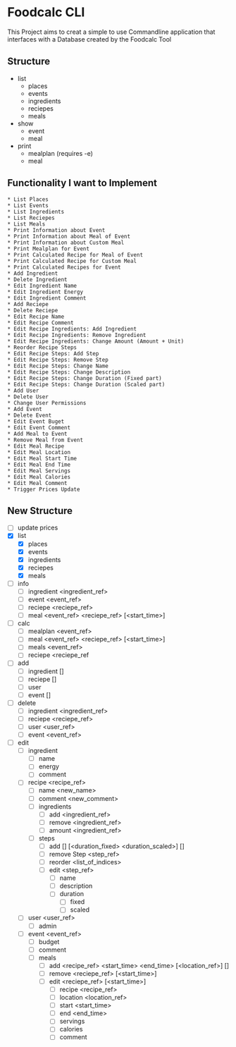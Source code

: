 # Foodcalc CLI
This Project aims to creat a simple to use Commandline application that interfaces with a Database created by the Foodcalc Tool

## Structure
- list
    - places
    - events
    - ingredients
    - reciepes
    - meals
- show
    - event
    - meal
- print
    - mealplan (requires -e)
    - meal

## Functionality I want to Implement
    * List Places
    * List Events
    * List Ingredients
    * List Reciepes
    * List Meals
    * Print Information about Event
    * Print Information about Meal of Event
    * Print Information about Custom Meal
    * Print Mealplan for Event
    * Print Calculated Recipe for Meal of Event
    * Print Calculated Recipe for Custom Meal
    * Print Calculated Recipes for Event
    * Add Ingredient
    * Delete Ingredient
    * Edit Ingredient Name
    * Edit Ingredient Energy
    * Edit Ingredient Comment
    * Add Reciepe
    * Delete Reciepe
    * Edit Recipe Name
    * Edit Recipe Comment
    * Edit Recipe Ingredients: Add Ingredient
    * Edit Recipe Ingredients: Remove Ingredient
    * Edit Recipe Ingredients: Change Amount (Amount + Unit)
    * Reorder Recipe Steps
    * Edit Recipe Steps: Add Step
    * Edit Recipe Steps: Remove Step
    * Edit Recipe Steps: Change Name
    * Edit Recipe Steps: Change Description
    * Edit Recipe Steps: Change Duration (Fixed part)
    * Edit Recipe Steps: Change Duration (Scaled part)
    * Add User
    * Delete User
    * Change User Permissions
    * Add Event
    * Delete Event
    * Edit Event Buget
    * Edit Event Comment
    * Add Meal to Event
    * Remove Meal from Event
    * Edit Meal Recipe
    * Edit Meal Location
    * Edit Meal Start Time
    * Edit Meal End Time
    * Edit Meal Servings
    * Edit Meal Calories
    * Edit Meal Comment
    * Trigger Prices Update

## New Structure
* [ ] update prices
* [x] list
    * [x] places
    * [x] events
    * [x] ingredients
    * [x] reciepes
    * [x] meals
* [ ] info
    * [ ] ingredient <ingredient_ref>
    * [ ] event <event_ref>
    * [ ] reciepe <reciepe_ref> <people>
    * [ ] meal <event_ref> <reciepe_ref> [<start_time>]
* [ ] calc
    * [ ] mealplan <event_ref>
    * [ ] meal <event_ref> <reciepe_ref> [<start_time>]
    * [ ] meals <event_ref>
    * [ ] reciepe <reciepe_ref <people>
* [ ] add
    * [ ] ingredient <name> <energy> [<comment>]
    * [ ] reciepe <name> [<comment>]
    * [ ] user <name> <password>
    * [ ] event <name> <budget> [<comment>]
* [ ] delete
    * [ ] ingredient <ingredient_ref>
    * [ ] reciepe <reciepe_ref>
    * [ ] user <user_ref>
    * [ ] event <event_ref>
* [ ] edit
    * [ ] ingredient
        * [ ] name <name>
        * [ ] energy <energy>
        * [ ] comment <comment>
    * [ ] recipe <recipe_ref>
        * [ ] name <new_name>
        * [ ] comment <new_comment>
        * [ ] ingredients
            * [ ] add <ingredient_ref> <amount>
            * [ ] remove <ingredient_ref>
            * [ ] amount <ingredient_ref> <amount>
        * [ ] steps
            * [ ] add <name> [<description>] [<duration_fixed> <duration_scaled>] [<index>]
            * [ ] remove Step <step_ref>
            * [ ] reorder <list_of_indices>
            * [ ] edit <step_ref>
                * [ ] name <name>
                * [ ] description
                * [ ] duration
                    * [ ] fixed <duration>
                    * [ ] scaled <duration>
    * [ ] user <user_ref>
        * [ ] admin <bool>
    * [ ] event <event_ref>
        * [ ] budget <budget>
        * [ ] comment <comment>
        * [ ] meals
            * [ ] add <recipe_ref> <servings> <calories> <start_time> <end_time> [<location_ref>] [<comment>]
            * [ ] remove <reciepe_ref> [<start_time>]
            * [ ] edit <reciepe_ref> [<start_time>]
                * [ ] recipe <recipe_ref>
                * [ ] location <location_ref>
                * [ ] start <start_time>
                * [ ] end <end_time>
                * [ ] servings <servings>
                * [ ] calories <calories>
                * [ ] comment <comment>
